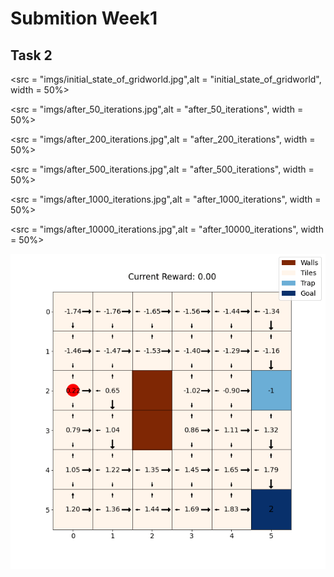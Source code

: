 # Submition Week1



## Task 2

<src = "imgs/initial_state_of_gridworld.jpg",alt = "initial_state_of_gridworld", width = 50%>

<src = "imgs/after_50_iterations.jpg",alt = "after_50_iterations", width = 50%>

<src = "imgs/after_200_iterations.jpg",alt = "after_200_iterations", width = 50%>

<src = "imgs/after_500_iterations.jpg",alt = "after_500_iterations", width = 50%>

<src = "imgs/after_1000_iterations.jpg",alt = "after_1000_iterations", width = 50%>

<src = "imgs/after_10000_iterations.jpg",alt = "after_10000_iterations", width = 50%>

![animation](ani.gif)
